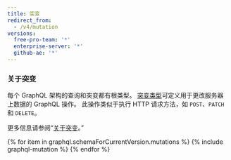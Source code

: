 ```yaml
---
title: 突变
redirect_from:
  - /v4/mutation
versions:
  free-pro-team: '*'
  enterprise-server: '*'
  github-ae: '*'
---
```


### 关于突变

每个 GraphQL 架构的查询和突变都有根类型。 [突变类型](https://graphql.github.io/graphql-spec/June2018/#sec-Type-System)可定义用于更改服务器上数据的 GraphQL 操作。 此操作类似于执行 HTTP 请求方法，如 `POST`、`PATCH` 和 `DELETE`。

更多信息请参阅“[关于突变](/graphql/guides/forming-calls-with-graphql#about-mutations)。”

{% for item in graphql.schemaForCurrentVersion.mutations %}
  {% include graphql-mutation %}
{% endfor %}
